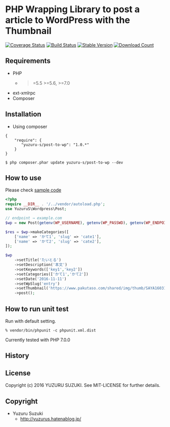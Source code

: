 PHP Wrapping Library to post a article to WordPress with the Thumbnail
=============================

[![Coverage Status](https://coveralls.io/repos/github/YuzuruS/post-to-wp/badge.svg?branch=master)](https://coveralls.io/github/YuzuruS/post-to-wp?branch=master)
[![Build Status](https://travis-ci.org/YuzuruS/post-to-wp.png?branch=master)](https://travis-ci.org/YuzuruS/post-to-wp)
[![Stable Version](https://poser.pugx.org/yuzuru-s/post-to-wp/v/stable)](https://packagist.org/packages/yuzuru-s/post-to-wp)
[![Download Count](https://poser.pugx.org/yuzuru-s/post-to-wp/downloads.png)](https://packagist.org/packages/yuzuru-s/post-to-wp)

Requirements
-----------------------------
- PHP
  - >=5.5 >=5.6, >=7.0
- ext-xmlrpc
- Composer



Installation
----------------------------

* Using composer

```
{
    "require": {
       "yuzuru-s/post-to-wp": "1.0.*"
    }
}
```

```
$ php composer.phar update yuzuru-s/post-to-wp --dev
```

How to use
----------------------------
Please check [sample code](https://github.com/YuzuruS/post-to-wp/blob/master/sample/usecase.php)

```php
<?php
require __DIR__ . '/../vendor/autoload.php';
use YuzuruS\Wordpress\Post;

// endpoint → example.com
$wp = new Post(getenv(WP_USERNAME), getenv(WP_PASSWD), getenv(WP_ENDPOINT));

$res = $wp->makeCategories([
	['name' => 'かて1', 'slug' => 'cate1'],
	['name' => 'かて2', 'slug' => 'cate2'],
]);

$wp
	->setTitle('たいとる')
	->setDescription('本文')
	->setKeywords(['key1','key2'])
	->setCategories(['かて1','かて2'])
	->setDate('2016-11-11')
	->setWpSlug('entry')
	->setThumbnail('https://www.pakutaso.com/shared/img/thumb/SAYA160312500I9A3721_TP_V.jpg')
	->post();

```


How to run unit test
----------------------------

Run with default setting.
```
% vendor/bin/phpunit -c phpunit.xml.dist
```

Currently tested with PHP 7.0.0


History
----------------------------




License
----------------------------
Copyright (c) 2016 YUZURU SUZUKI. See MIT-LICENSE for further details.

Copyright
-----------------------------
- Yuzuru Suzuki
  - http://yuzurus.hatenablog.jp/
